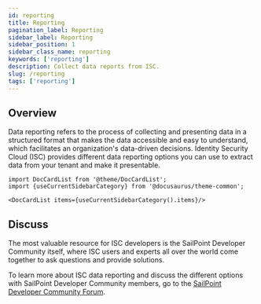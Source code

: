 ```yaml
---
id: reporting
title: Reporting
pagination_label: Reporting
sidebar_label: Reporting
sidebar_position: 1
sidebar_class_name: reporting
keywords: ['reporting']
description: Collect data reports from ISC.
slug: /reporting
tags: ['reporting']
---
```


## Overview

Data reporting refers to the process of collecting and presenting data in a structured format that makes the data accessible and easy to understand, which facilitates an organization's data-driven decisions. Identity Security Cloud (ISC) provides different data reporting options you can use to extract data from your tenant and make it presentable.

```mdx-code-block
import DocCardList from '@theme/DocCardList';
import {useCurrentSidebarCategory} from '@docusaurus/theme-common';

<DocCardList items={useCurrentSidebarCategory().items}/>
```

## Discuss

The most valuable resource for ISC developers is the SailPoint Developer Community itself, where ISC users and experts all over the world come together to ask questions and provide solutions.

To learn more about ISC data reporting and discuss the different options with SailPoint Developer Community members, go to the [SailPoint Developer Community Forum](https://developer.sailpoint.com/discuss/c/isc/6).
